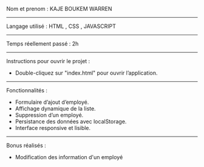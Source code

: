 Nom et prenom : KAJE BOUKEM WARREN
_________________________________________

Langage utilisé : HTML , CSS , JAVASCRIPT
_________________________________________

Temps réellement passé : 2h
_________________________________________

Instructions pour ouvrir le projet : 
- Double-cliquez sur "index.html" pour ouvrir l’application.
_________________________________________

Fonctionnalités :
- Formulaire d’ajout d’employé.
- Affichage dynamique de la liste.
- Suppression d’un employé.
- Persistance des données avec localStorage.
- Interface responsive et lisible.
________________________________________

Bonus réalisés : 
- Modification des information d'un employé